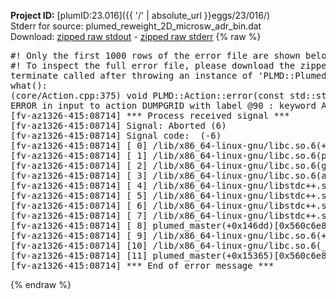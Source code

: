 **Project ID:** [plumID:23.016]({{ '/' | absolute_url }}eggs/23/016/)  
Stderr for source:  plumed_reweight_2D_microsw_adr_bin.dat   
Download: [zipped raw stdout](plumed_reweight_2D_microsw_adr_bin.dat.plumed_master.stdout.txt.zip) - [zipped raw stderr](plumed_reweight_2D_microsw_adr_bin.dat.plumed_master.stderr.txt.zip) 
{% raw %}
<pre>
#! Only the first 1000 rows of the error file are shown below
#! To inspect the full error file, please download the zipped raw stderr file above
terminate called after throwing an instance of 'PLMD::Plumed::ExceptionError'
what():
(core/Action.cpp:375) void PLMD::Action::error(const std::string&) const
ERROR in input to action DUMPGRID with label @90 : keyword ARG is compulsory for this action
[fv-az1326-415:08714] *** Process received signal ***
[fv-az1326-415:08714] Signal: Aborted (6)
[fv-az1326-415:08714] Signal code:  (-6)
[fv-az1326-415:08714] [ 0] /lib/x86_64-linux-gnu/libc.so.6(+0x45330)[0x7f66b8445330]
[fv-az1326-415:08714] [ 1] /lib/x86_64-linux-gnu/libc.so.6(pthread_kill+0x11c)[0x7f66b849eb2c]
[fv-az1326-415:08714] [ 2] /lib/x86_64-linux-gnu/libc.so.6(gsignal+0x1e)[0x7f66b844527e]
[fv-az1326-415:08714] [ 3] /lib/x86_64-linux-gnu/libc.so.6(abort+0xdf)[0x7f66b84288ff]
[fv-az1326-415:08714] [ 4] /lib/x86_64-linux-gnu/libstdc++.so.6(+0xa5ff5)[0x7f66b88a5ff5]
[fv-az1326-415:08714] [ 5] /lib/x86_64-linux-gnu/libstdc++.so.6(+0xbb0da)[0x7f66b88bb0da]
[fv-az1326-415:08714] [ 6] /lib/x86_64-linux-gnu/libstdc++.so.6(_ZSt10unexpectedv+0x0)[0x7f66b88a5a55]
[fv-az1326-415:08714] [ 7] /lib/x86_64-linux-gnu/libstdc++.so.6(+0xa5a6f)[0x7f66b88a5a6f]
[fv-az1326-415:08714] [ 8] plumed_master(+0x146dd)[0x560c6e80f6dd]
[fv-az1326-415:08714] [ 9] /lib/x86_64-linux-gnu/libc.so.6(+0x2a1ca)[0x7f66b842a1ca]
[fv-az1326-415:08714] [10] /lib/x86_64-linux-gnu/libc.so.6(__libc_start_main+0x8b)[0x7f66b842a28b]
[fv-az1326-415:08714] [11] plumed_master(+0x15365)[0x560c6e810365]
[fv-az1326-415:08714] *** End of error message ***
</pre>
{% endraw %}
